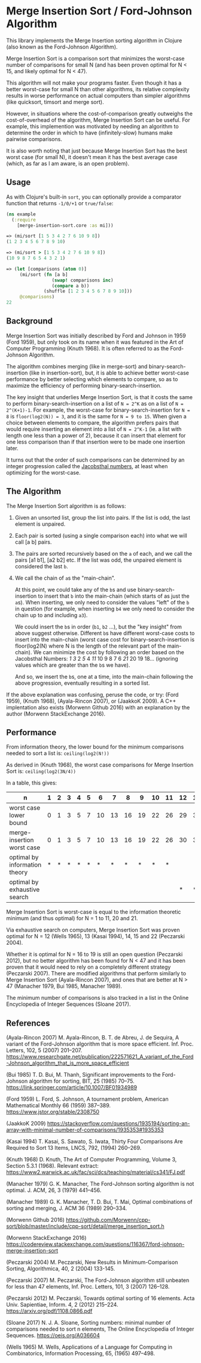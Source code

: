 # Merge Insertion Sort / Ford-Johnson Algorithm 

This library implements the Merge Insertion sorting algorithm in Clojure (also known as the Ford-Johnson Algorithm). 

Merge Insertion Sort is a comparison sort that minimizes the worst-case number of comparisons for small N (and has been proven optimal for N < 15, and likely optimal for N < 47). 

This algorithm will not make your programs faster. Even though it has a better worst-case for small N than other algorithms, its relative complexity results in worse performance on actual computers than simpler algorithms (like quicksort, timsort and merge sort).

However, in situations where the cost-of-comparison greatly outweighs the cost-of-overhead of the algorithm, Merge Insertion Sort can be useful. For example, this implemention was motivated by needing an algorithm to determine the order in which to have (infinitely-slow) humans make pairwise comparisons.

It is also worth noting that just because Merge Insertion Sort has the best worst case (for small N), it doesn't mean it has the best average case (which, as far as I am aware, is an open problem).


## Usage

As with Clojure's built-in `sort`, you can optionally provide a comparator function that returns `-1/0/+1` or `true/false`:

```clojure
(ns example
  (:require
    [merge-insertion-sort.core :as mi]))

=> (mi/sort [1 5 3 4 2 7 6 10 9 8])
(1 2 3 4 5 6 7 8 9 10)

=> (mi/sort > [1 5 3 4 2 7 6 10 9 8])
(10 9 8 7 6 5 4 3 2 1)

=> (let [comparisons (atom 0)]
     (mi/sort (fn [a b]
                 (swap! comparisons inc)
                 (compare a b))
              (shuffle [1 2 3 4 5 6 7 8 9 10]))
     @comparisons)
22
```

 
## Background

Merge Insertion Sort was initially described by Ford and Johnson in 1959 (Ford 1959), but only took on its name when it was featured in the Art of Computer Programming (Knuth 1968). It is often referred to as the Ford-Johnson Algorithm.

The algorithm combines merging (like in merge-sort) and binary-search-insertion (like in insertion-sort), but, it is able to achieve better worst-case performance by better selecting which elements to compare, so as to maximize the efficiency of performing binary-search-insertion. 

The key insight that underlies Merge Insertion Sort, is that it costs the same to perform binary-search-insertion on a list of `N = 2^K` as on a list of `N = 2^(K+1)-1`. For example, the worst-case for binary-search-insertion for `N = 8` is `floor(log2(N)) = 3`, and it is the same for `N = 9 to 15`. When given a choice between elements to compare, the algorithm prefers pairs that would require inserting an element into a list of `N = 2^K-1` (ie. a list with length one less than a power of 2), because it can insert that element for one less comparison than if that insertion were to be made one insertion later.

It turns out that the order of such comparisons can be determined by an integer progression called the [Jacobsthal numbers](https://en.wikipedia.org/wiki/Jacobsthal_number), at least when optimizing for the worst-case.  


## The Algorithm

The Merge Insertion Sort algorithm is as follows:

1. Given an unsorted list, group the list into pairs. If the list is odd, the last element is unpaired.
2. Each pair is sorted (using a single comparison each) into what we will call [a b] pairs.
3. The pairs are sorted recursively based on the `a` of each, and we call the pairs [a1 b1], [a2 b2] etc. If the list was odd, the unpaired element is considered the last `b`.
4. We call the chain of `a`s the "main-chain". 

   At this point, we could take any of the `b`s and use binary-search-insertion to insert that `b` into the main-chain (which starts of as just the `a`s). When inserting, we only need to consider the values "left" of the `b` in question (for example, when inserting `b4` we only need to consider the chain up to and including `a3`). 
   
   We could insert the `b`s in order (`b1`, `b2` ...), but the "key insight" from above suggest otherwise. Different `b`s have different worst-case costs to insert into the main-chain (worst case cost for binary-search-insertion is floor(log2(N) where N is the length of the relevant part of the main-chain). We can minimize the cost by following an order based on the Jacobsthal Numbers: *1* *3* 2 *5* 4 *11* 10 9 8 7 6 *21* 20 19 18...  (ignoring values which are greater than the `b`s we have).

   And so, we insert the `b`s, one at a time, into the main-chain following the above progression, eventually resulting in a sorted list.


If the above explanation was confusing, peruse the code, or try: (Ford 1959), (Knuth 1968), (Ayala-Rincon 2007), or (JaakkoK 2009).  A C++ implentation also exists (Morwenn Github 2016) with an explanation by the author (Morwenn StackExchange 2016).


## Performance

From information theory, the lower bound for the minimum comparisons needed to sort a list is: `ceiling(log2(N!))`

As derived in (Knuth 1968), the worst case comparisons for Merge Insertion Sort is: `ceiling(log2(3N/4))`

In a table, this gives:

| n                             |  1 |  2 |  3 |  4 |  5 |  6 |  7 |  8 |  9 | 10 | 11 | 12 | 13 | 14 | 15 | 16 | 17 | 18 | 19 | 20 | 21 | 22 |
| ----------------------------- | -- | -- | -- | -- | -- | -- | -- | -- | -- | -- | -- | -- | -- | -- | -- | -- | -- | -- | -- | -- | -- | -- |
| worst case lower bound        |  0 |  1 |  3 |  5 |  7 | 10 | 13 | 16 | 19 | 22 | 26 | 29 | 33 | 37 | 41 | 45 | 49 | 53 | 57 | 62 | 66 | 70 |
| merge-insertion worst case    |  0 |  1 |  3 |  5 |  7 | 10 | 13 | 16 | 19 | 22 | 26 | 30 | 34 | 38 | 42 | 46 | 50 | 54 | 58 | 62 | 66 | 71 |
| optimal by information theory |  * |  * |  * |  * |  * |  * |  * |  * |  * |  * |  * |    |    |    |    |    |    |    |    |  * |  * |    |
| optimal by exhaustive search  |    |    |    |    |    |    |    |    |    |    |    |  * |  * |  * |  * |    |    |    |    |    |    |  * |

Merge Insertion Sort is worst-case is equal to the information theoretic minimum (and thus optimal) for N = 1 to 11, 20 and 21.

Via exhaustive search on computers, Merge Insertion Sort was proven optimal for N = 12 (Wells 1965), 13 (Kasai 1994), 14, 15 and 22 (Peczarski 2004). 

Whether it is optimal for N = 16 to 19 is still an open question (Peczarski 2012), but no better algorithm has been found for N < 47 and it has been proven that it would need to rely on a completely different strategy (Peczarski 2007). There are modified algorithms that perform similarly to Merge Insertion Sort (Ayala-Rincon 2007), and ones that are better at N > 47 (Manacher 1979, Bui 1985, Manacher 1989).

The minimum number of comparisons is also tracked in a list in the Online Encyclopedia of Integer Sequences (Sloane 2017).


## References

(Ayala-Rincon 2007)
M. Ayala-Rincon, B. T. de Abreu, J. de Sequira, A variant of the Ford-Johnson algorithm that is more space efficient. Inf. Proc. Letters, 102, 5 (2007) 201–207.
https://www.researchgate.net/publication/222571621_A_variant_of_the_Ford-Johnson_algorithm_that_is_more_space_efficient

(Bui 1985)
T. D. Bui, M. Thanh, Significant improvements to the Ford-Johnson algorithm for sorting, BIT, 25 (1985) 70–75.
https://link.springer.com/article/10.1007/BF01934989

(Ford 1959)
L. Ford, S. Johnson, A tournament problem, American Mathematical Monthly 66 (1959) 387–389.
https://www.jstor.org/stable/2308750

(JaakkoK 2009)
https://stackoverflow.com/questions/1935194/sorting-an-array-with-minimal-number-of-comparisons/1935353#1935353

(Kasai 1994)
T. Kasai, S. Sawato, S. Iwata, Thirty Four Comparisons Are Required to Sort 13 Items, LNCS, 792, (1994) 260–269.

(Knuth 1968)
D. Knuth, The Art of Computer Programming, Volume 3, Section 5.3.1 (1968).
Relevant extract: https://www2.warwick.ac.uk/fac/sci/dcs/teaching/material/cs341/FJ.pdf

(Manacher 1979)
G. K. Manacher, The Ford-Johnson sorting algorithm is not optimal. J. ACM, 26, 3 (1979) 441–456.

(Manacher 1989)
G. K. Manacher, T. D. Bui, T. Mai, Optimal combinations of sorting and merging, J. ACM 36 (1989) 290–334.

(Morwenn Github 2016)
https://github.com/Morwenn/cpp-sort/blob/master/include/cpp-sort/detail/merge_insertion_sort.h

(Morwenn StackExchange 2016)
https://codereview.stackexchange.com/questions/116367/ford-johnson-merge-insertion-sort

(Peczarski 2004)
M. Peczarski, New Results in Minimum-Comparison Sorting, Algorithmica, 40, 2 (2004) 133-145.

(Peczarski 2007)
M. Peczarski, The Ford-Johnson algorithm still unbeaten for less than 47 elements, Inf. Proc. Letters, 101, 3 (2007) 126–128.

(Peczarski 2012)
M. Peczarski, Towards optimal sorting of 16 elements. Acta Univ. Sapientiae, Inform. 4, 2 (2012) 215–224.
https://arxiv.org/pdf/1108.0866.pdf

(Sloane 2017)
N. J. A. Sloane, Sorting numbers: minimal number of comparisons needed to sort n elements, The Online Encyclopedia of Integer Sequences.
https://oeis.org/A036604

(Wells 1965)
M. Wells, Applications of a Language for Computing in Combinatorics, Information Processing, 65, (1965) 497–498.
